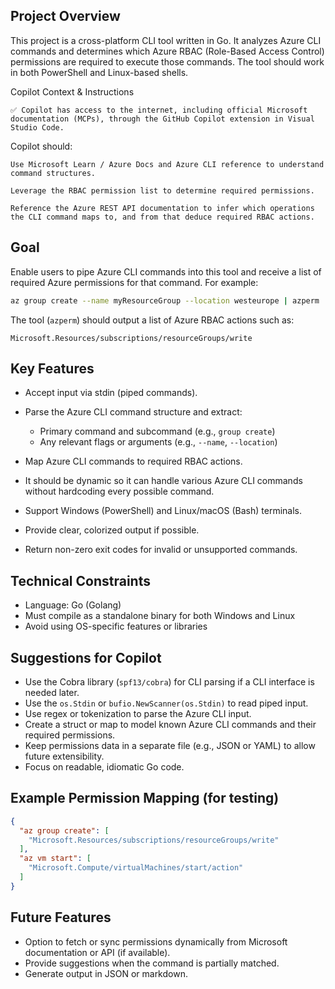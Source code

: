 ## Project Overview

This project is a cross-platform CLI tool written in Go. It analyzes Azure CLI commands and determines which Azure RBAC (Role-Based Access Control) permissions are required to execute those commands. The tool should work in both PowerShell and Linux-based shells.

Copilot Context & Instructions

    ✅ Copilot has access to the internet, including official Microsoft documentation (MCPs), through the GitHub Copilot extension in Visual Studio Code.

Copilot should:

    Use Microsoft Learn / Azure Docs and Azure CLI reference to understand command structures.

    Leverage the RBAC permission list to determine required permissions.

    Reference the Azure REST API documentation to infer which operations the CLI command maps to, and from that deduce required RBAC actions.

## Goal

Enable users to pipe Azure CLI commands into this tool and receive a list of required Azure permissions for that command. For example:

```bash
az group create --name myResourceGroup --location westeurope | azperm
```

The tool (`azperm`) should output a list of Azure RBAC actions such as:

```
Microsoft.Resources/subscriptions/resourceGroups/write
```

## Key Features

* Accept input via stdin (piped commands).
* Parse the Azure CLI command structure and extract:

  * Primary command and subcommand (e.g., `group create`)
  * Any relevant flags or arguments (e.g., `--name`, `--location`)
* Map Azure CLI commands to required RBAC actions.

* It should be dynamic so it can handle various Azure CLI commands without hardcoding every possible command.
* Support Windows (PowerShell) and Linux/macOS (Bash) terminals.
* Provide clear, colorized output if possible.
* Return non-zero exit codes for invalid or unsupported commands.

## Technical Constraints

* Language: Go (Golang)
* Must compile as a standalone binary for both Windows and Linux
* Avoid using OS-specific features or libraries

## Suggestions for Copilot

* Use the Cobra library (`spf13/cobra`) for CLI parsing if a CLI interface is needed later.
* Use the `os.Stdin` or `bufio.NewScanner(os.Stdin)` to read piped input.
* Use regex or tokenization to parse the Azure CLI input.
* Create a struct or map to model known Azure CLI commands and their required permissions.
* Keep permissions data in a separate file (e.g., JSON or YAML) to allow future extensibility.
* Focus on readable, idiomatic Go code.

## Example Permission Mapping (for testing)

```json
{
  "az group create": [
    "Microsoft.Resources/subscriptions/resourceGroups/write"
  ],
  "az vm start": [
    "Microsoft.Compute/virtualMachines/start/action"
  ]
}
```

## Future Features

* Option to fetch or sync permissions dynamically from Microsoft documentation or API (if available).
* Provide suggestions when the command is partially matched.
* Generate output in JSON or markdown.
